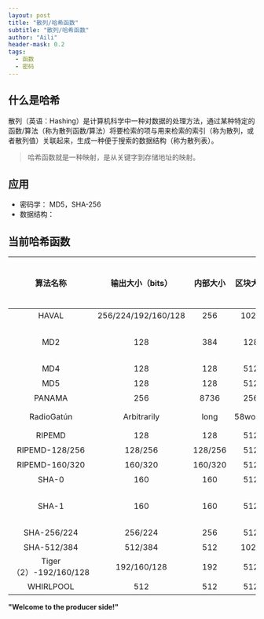 ```yaml
---
layout: post
title: "散列/哈希函数"
subtitle: "散列/哈希函数"
author: "Aili"
header-mask: 0.2
tags:
  - 函数
  - 密码
---
```


## 什么是哈希

散列（英语：Hashing）是计算机科学中一种对数据的处理方法，通过某种特定的函数/算法（称为散列函数/算法）将要检索的项与用来检索的索引（称为散列，或者散列值）关联起来，生成一种便于搜索的数据结构（称为散列表）。

> 哈希函数就是一种映射，是从关键字到存储地址的映射。


## 应用

* 密码学： MD5，SHA-256
* 数据结构： 


## 当前哈希函数


|算法名称	|输出大小（bits）|内部大小|区块大小	|长度大小|字符尺寸|碰撞情形|
| :----: |:----: |:----: |:----: |:----: |:----: |:----: |
|HAVAL|256/224/192/160/128	|256	|1024	|64	|32|	是|
|MD2|	128	|384	|128|	No	|8	|大多数|
|MD4|128|	128	|512|	64	|32|	是|
|MD5|128	|128|	512	|64 |32|	是|
|PANAMA|256	|8736|256|	否	|32|	是|
|RadioGatún|Arbitrarily |long|58words|3words|否|	1-64|	否
|RIPEMD|	128	|128|	512	|64	|32	|是|
RIPEMD-128/256|	128/256	|128/256	|512	|64|	32|	否|
|RIPEMD-160/320	|160/320	|160/320|	512	|64	|32	|否|
|SHA-0|160|	160	|512|	64|	32|	是|
|SHA-1|	160|	160	|512	|64	|32	|有缺陷|
|SHA-256/224|	256/224	|256|	512	|64|	32|	否|
|SHA-512/384	|512/384|	512|	1024|	128	|64|	否|
|Tiger（2）-192/160/128	|192/160/128|	192	|512|	64|	64|	否|
|WHIRLPOOL	|512	|512|	512|	256|	8	|否|


**"Welcome to the producer side!"**
